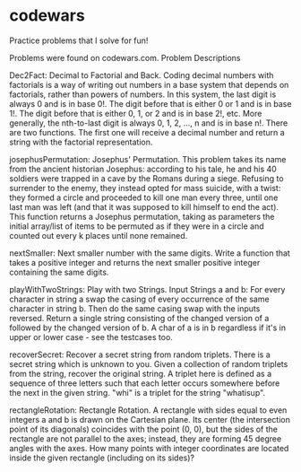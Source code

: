 # codewars
Practice problems that I solve for fun!

Problems were found on codewars.com.
Problem Descriptions

Dec2Fact: Decimal to Factorial and Back.
Coding decimal numbers with factorials is a way of writing out numbers in a base system that depends on factorials, rather than powers of numbers. In this system, the last digit is always 0 and is in base 0!. The digit before that is either 0 or 1 and is in base 1!. The digit before that is either 0, 1, or 2 and is in base 2!, etc. More generally, the nth-to-last digit is always 0, 1, 2, ..., n and is in base n!. There are two functions. The first one will receive a decimal number and return a string with the factorial representation.

josephusPermutation: Josephus' Permutation.
This problem takes its name from the ancient historian Josephus: according to his tale, he and his 40 soldiers were trapped in a cave by the Romans during a siege.
Refusing to surrender to the enemy, they instead opted for mass suicide, with a twist: they formed a circle and proceeded to kill one man every three, until one last man was left (and that it was supposed to kill himself to end the act).
This function returns a Josephus permutation, taking as parameters the initial array/list of items to be permuted as if they were in a circle and counted out every k places until none remained.

nextSmaller: Next smaller number with the same digits.
Write a function that takes a positive integer and returns the next smaller positive integer containing the same digits.

playWithTwoStrings: Play with two Strings.
Input Strings a and b: For every character in string a swap the casing of every occurrence of the same character in string b. Then do the same casing swap with the inputs reversed. Return a single string consisting of the changed version of a followed by the changed version of b. A char of a is in b regardless if it's in upper or lower case - see the testcases too.

recoverSecret: Recover a secret string from random triplets.
There is a secret string which is unknown to you. 
Given a collection of random triplets from the string, recover the original string. A triplet here is defined as a sequence of three letters such that each letter occurs somewhere before the next in the given string. "whi" is a triplet for the string "whatisup".

rectangleRotation: Rectangle Rotation.
A rectangle with sides equal to even integers a and b is drawn on the Cartesian plane. Its center (the intersection point of its diagonals) coincides with the point (0, 0), but the sides of the rectangle are not parallel to the axes; instead, they are forming 45 degree angles with the axes. 
How many points with integer coordinates are located inside the given rectangle (including on its sides)?
